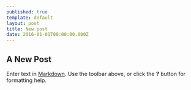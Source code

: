 ```yaml
---
published: true
template: default
layout: post
title: New post
date: 2016-01-01T00:00:00.000Z
---
```



## A New Post

Enter text in [Markdown](http://daringfireball.net/projects/markdown/). Use the toolbar above, or click the **?** button for formatting help.
